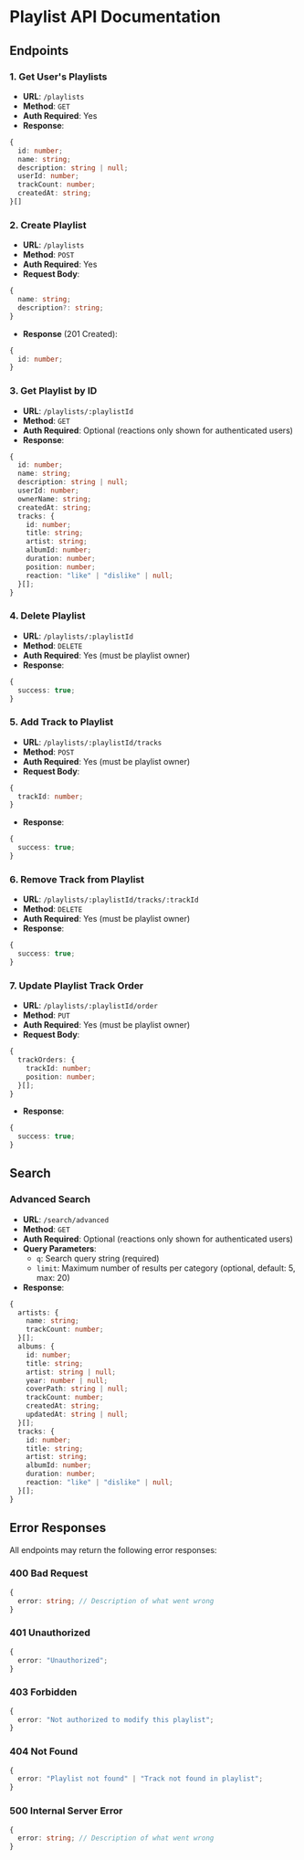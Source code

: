 # Playlist API Documentation

## Endpoints

### 1. Get User's Playlists
- **URL**: `/playlists`
- **Method**: `GET`
- **Auth Required**: Yes
- **Response**:
```typescript
{
  id: number;
  name: string;
  description: string | null;
  userId: number;
  trackCount: number;
  createdAt: string;
}[]
```

### 2. Create Playlist
- **URL**: `/playlists`
- **Method**: `POST`
- **Auth Required**: Yes
- **Request Body**:
```typescript
{
  name: string;
  description?: string;
}
```
- **Response** (201 Created):
```typescript
{
  id: number;
}
```

### 3. Get Playlist by ID
- **URL**: `/playlists/:playlistId`
- **Method**: `GET`
- **Auth Required**: Optional (reactions only shown for authenticated users)
- **Response**:
```typescript
{
  id: number;
  name: string;
  description: string | null;
  userId: number;
  ownerName: string;
  createdAt: string;
  tracks: {
    id: number;
    title: string;
    artist: string;
    albumId: number;
    duration: number;
    position: number;
    reaction: "like" | "dislike" | null;
  }[];
}
```

### 4. Delete Playlist
- **URL**: `/playlists/:playlistId`
- **Method**: `DELETE`
- **Auth Required**: Yes (must be playlist owner)
- **Response**:
```typescript
{
  success: true;
}
```

### 5. Add Track to Playlist
- **URL**: `/playlists/:playlistId/tracks`
- **Method**: `POST`
- **Auth Required**: Yes (must be playlist owner)
- **Request Body**:
```typescript
{
  trackId: number;
}
```
- **Response**:
```typescript
{
  success: true;
}
```

### 6. Remove Track from Playlist
- **URL**: `/playlists/:playlistId/tracks/:trackId`
- **Method**: `DELETE`
- **Auth Required**: Yes (must be playlist owner)
- **Response**:
```typescript
{
  success: true;
}
```

### 7. Update Playlist Track Order
- **URL**: `/playlists/:playlistId/order`
- **Method**: `PUT`
- **Auth Required**: Yes (must be playlist owner)
- **Request Body**:
```typescript
{
  trackOrders: {
    trackId: number;
    position: number;
  }[];
}
```
- **Response**:
```typescript
{
  success: true;
}
```

## Search

### Advanced Search
- **URL**: `/search/advanced`
- **Method**: `GET`
- **Auth Required**: Optional (reactions only shown for authenticated users)
- **Query Parameters**:
  - `q`: Search query string (required)
  - `limit`: Maximum number of results per category (optional, default: 5, max: 20)
- **Response**:
```typescript
{
  artists: {
    name: string;
    trackCount: number;
  }[];
  albums: {
    id: number;
    title: string;
    artist: string | null;
    year: number | null;
    coverPath: string | null;
    trackCount: number;
    createdAt: string;
    updatedAt: string | null;
  }[];
  tracks: {
    id: number;
    title: string;
    artist: string;
    albumId: number;
    duration: number;
    reaction: "like" | "dislike" | null;
  }[];
}
```

## Error Responses
All endpoints may return the following error responses:

### 400 Bad Request
```typescript
{
  error: string; // Description of what went wrong
}
```

### 401 Unauthorized
```typescript
{
  error: "Unauthorized";
}
```

### 403 Forbidden
```typescript
{
  error: "Not authorized to modify this playlist";
}
```

### 404 Not Found
```typescript
{
  error: "Playlist not found" | "Track not found in playlist";
}
```

### 500 Internal Server Error
```typescript
{
  error: string; // Description of what went wrong
}
``` 
